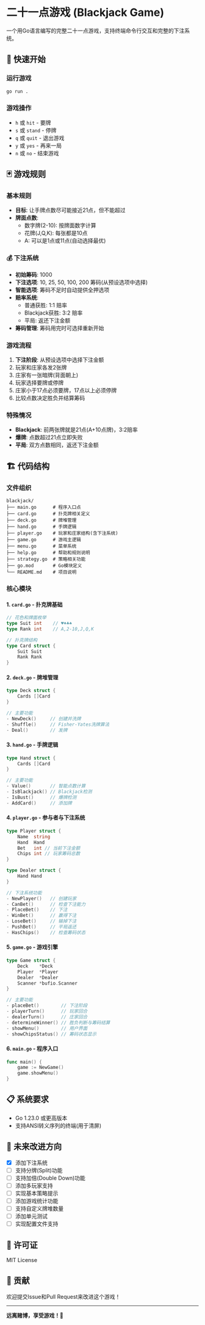 # 二十一点游戏 (Blackjack Game)

一个用Go语言编写的完整二十一点游戏，支持终端命令行交互和完整的下注系统。

## 🚀 快速开始

### 运行游戏
```bash
go run .
```

### 游戏操作
- `h` 或 `hit` - 要牌
- `s` 或 `stand` - 停牌  
- `q` 或 `quit` - 退出游戏
- `y` 或 `yes` - 再来一局
- `n` 或 `no` - 结束游戏

## 🃏 游戏规则

### 基本规则
- **目标**: 让手牌点数尽可能接近21点，但不能超过
- **牌面点数**:
  - 数字牌(2-10): 按牌面数字计算
  - 花牌(J,Q,K): 每张都是10点
  - A: 可以是1点或11点(自动选择最优)

### 💰 下注系统
- **初始筹码**: 1000
- **下注选项**: 10, 25, 50, 100, 200 筹码(从预设选项中选择)
- **智能选项**: 筹码不足时自动提供全押选项
- **赔率系统**:
  - 普通获胜: 1:1 赔率
  - Blackjack获胜: 3:2 赔率
  - 平局: 返还下注金额
- **筹码管理**: 筹码用完时可选择重新开始

### 游戏流程
1. **下注阶段**: 从预设选项中选择下注金额
2. 玩家和庄家各发2张牌
3. 庄家有一张暗牌(背面朝上)
4. 玩家选择要牌或停牌
5. 庄家小于17点必须要牌，17点以上必须停牌
6. 比较点数决定胜负并结算筹码

### 特殊情况
- **Blackjack**: 前两张牌就是21点(A+10点牌)，3:2赔率
- **爆牌**: 点数超过21点立即失败
- **平局**: 双方点数相同，返还下注金额

## 🏗️ 代码结构

### 文件组织

```
blackjack/
├── main.go      # 程序入口点
├── card.go      # 扑克牌相关定义
├── deck.go      # 牌堆管理
├── hand.go      # 手牌逻辑
├── player.go    # 玩家和庄家结构(含下注系统)
├── game.go      # 游戏主逻辑
├── menu.go      # 菜单系统
├── help.go      # 帮助和规则说明
├── strategy.go  # 策略相关功能
├── go.mod       # Go模块定义
└── README.md    # 项目说明
```

### 核心模块

#### 1. `card.go` - 扑克牌基础
```go
// 花色和牌面枚举
type Suit int    // ♥♦♣♠
type Rank int    // A,2-10,J,Q,K

// 扑克牌结构
type Card struct {
    Suit Suit
    Rank Rank
}
```

#### 2. `deck.go` - 牌堆管理
```go
type Deck struct {
    Cards []Card
}

// 主要功能
- NewDeck()     // 创建并洗牌
- Shuffle()     // Fisher-Yates洗牌算法
- Deal()        // 发牌
```

#### 3. `hand.go` - 手牌逻辑
```go
type Hand struct {
    Cards []Card
}

// 主要功能
- Value()       // 智能点数计算
- IsBlackjack() // Blackjack检测
- IsBust()      // 爆牌检测
- AddCard()     // 添加牌
```

#### 4. `player.go` - 参与者与下注系统
```go
type Player struct {
    Name  string
    Hand  Hand
    Bet   int // 当前下注金额
    Chips int // 玩家筹码总数
}

type Dealer struct {
    Hand Hand
}

// 下注系统功能
- NewPlayer()   // 创建玩家
- CanBet()      // 检查下注能力
- PlaceBet()    // 下注
- WinBet()      // 赢得下注
- LoseBet()     // 输掉下注
- PushBet()     // 平局返还
- HasChips()    // 检查筹码状态
```

#### 5. `game.go` - 游戏引擎
```go
type Game struct {
    Deck    *Deck
    Player  *Player
    Dealer  *Dealer
    Scanner *bufio.Scanner
}

// 主要功能
- placeBet()        // 下注阶段
- playerTurn()      // 玩家回合
- dealerTurn()      // 庄家回合
- determineWinner() // 胜负判断与筹码结算
- showMenu()        // 用户界面
- showChipsStatus() // 筹码状态显示
```

#### 6. `main.go` - 程序入口
```go
func main() {
    game := NewGame()
    game.showMenu()
}
```

## 📋 系统要求

- Go 1.23.0 或更高版本
- 支持ANSI转义序列的终端(用于清屏)

## 🎯 未来改进方向

- [x] 添加下注系统
- [ ] 支持分牌(Split)功能
- [ ] 支持加倍(Double Down)功能
- [ ] 添加多玩家支持
- [ ] 实现基本策略提示
- [ ] 添加游戏统计功能
- [ ] 支持自定义牌堆数量
- [ ] 添加单元测试
- [ ] 实现配置文件支持

## 📝 许可证

MIT License

## 🤝 贡献

欢迎提交Issue和Pull Request来改进这个游戏！

---

**远离赌博，享受游戏！🎉** 